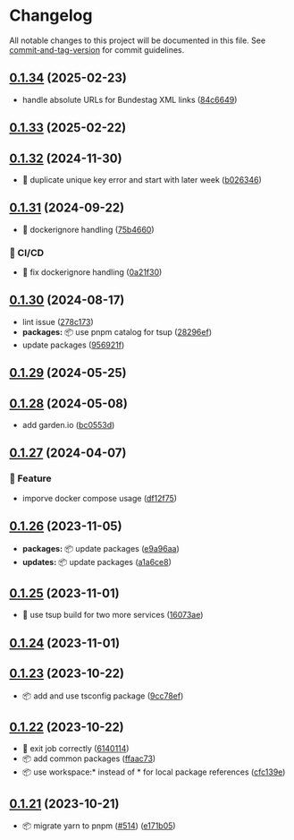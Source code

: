 # Changelog

All notable changes to this project will be documented in this file. See [commit-and-tag-version](https://github.com/absolute-version/commit-and-tag-version) for commit guidelines.

## [0.1.34](https://github.com/demokratie-live/democracy-development/compare/import-conference-week-details@v0.1.33...import-conference-week-details@v0.1.34) (2025-02-23)


* handle absolute URLs for Bundestag XML links ([84c6649](https://github.com/demokratie-live/democracy-development/commit/84c6649cc0f17f57b4e1883f74f7ec43328e0b04))

## [0.1.33](https://github.com/demokratie-live/democracy-development/compare/import-conference-week-details@v0.1.32...import-conference-week-details@v0.1.33) (2025-02-22)

## [0.1.32](https://github.com/demokratie-live/democracy-development/compare/import-conference-week-details@v0.1.31...import-conference-week-details@v0.1.32) (2024-11-30)


* 🐛 duplicate unique key error and start with later week ([b026346](https://github.com/demokratie-live/democracy-development/commit/b026346e6c399a9f783eeb065912efb7014fec0c))

## [0.1.31](https://github.com/demokratie-live/democracy-development/compare/import-conference-week-details@v0.1.30...import-conference-week-details@v0.1.31) (2024-09-22)


* 🐛 dockerignore handling ([75b4660](https://github.com/demokratie-live/democracy-development/commit/75b4660fae655d2cf9c3847611707dac177f82cc))


### 👷 CI/CD

* 👷 fix dockerignore handling ([0a21f30](https://github.com/demokratie-live/democracy-development/commit/0a21f3020ff68334d259743a87f14bec76dd6b1c))

## [0.1.30](https://github.com/demokratie-live/democracy-development/compare/import-conference-week-details@v0.1.29...import-conference-week-details@v0.1.30) (2024-08-17)


* lint issue ([278c173](https://github.com/demokratie-live/democracy-development/commit/278c173747494d461347ec04f38ca92542f25be7))
* **packages:** 📦 use pnpm catalog for tsup ([28296ef](https://github.com/demokratie-live/democracy-development/commit/28296efc10543878f19af319b92e8b86a07c9fe2))
* update packages ([956921f](https://github.com/demokratie-live/democracy-development/commit/956921f3fc83f93e606a403d75463d38641fc595))

## [0.1.29](https://github.com/demokratie-live/democracy-development/compare/import-conference-week-details@v0.1.28...import-conference-week-details@v0.1.29) (2024-05-25)

## [0.1.28](https://github.com/demokratie-live/democracy-development/compare/import-conference-week-details@v0.1.27...import-conference-week-details@v0.1.28) (2024-05-08)


* add garden.io ([bc0553d](https://github.com/demokratie-live/democracy-development/commit/bc0553d2dbae414c2d9f418dc06530bcc2ea82e7))

## [0.1.27](https://github.com/demokratie-live/democracy-development/compare/import-conference-week-details@v0.1.26...import-conference-week-details@v0.1.27) (2024-04-07)


### 🚀 Feature

* imporve docker compose usage ([df12f75](https://github.com/demokratie-live/democracy-development/commit/df12f751199dc85ac0ca7d9425d09faf3af836ea))

## [0.1.26](https://github.com/demokratie-live/democracy-development/compare/import-conference-week-details@v0.1.25...import-conference-week-details@v0.1.26) (2023-11-05)


* **packages:** 📦 update packages ([e9a96aa](https://github.com/demokratie-live/democracy-development/commit/e9a96aa5cab9ba01f3a871d5cd9df03c389ffc34))
* **updates:** 📦 update packages ([a1a6ce8](https://github.com/demokratie-live/democracy-development/commit/a1a6ce8f5b434d08c2daa5bce96b1ed0a0b41cdd))

## [0.1.25](https://github.com/demokratie-live/democracy-development/compare/import-conference-week-details@v0.1.24...import-conference-week-details@v0.1.25) (2023-11-01)


* 🐛 use tsup build for two more services ([16073ae](https://github.com/demokratie-live/democracy-development/commit/16073aed026fe6b2132590cdf242535375935c7d))

## [0.1.24](https://github.com/demokratie-live/democracy-development/compare/import-conference-week-details@v0.1.23...import-conference-week-details@v0.1.24) (2023-11-01)

## [0.1.23](https://github.com/demokratie-live/democracy-development/compare/import-conference-week-details@v0.1.22...import-conference-week-details@v0.1.23) (2023-10-22)


* 📦️ add and use tsconfig package ([9cc78ef](https://github.com/demokratie-live/democracy-development/commit/9cc78efa450817dbbb6317bcda49faca66a91c28))

## [0.1.22](https://github.com/demokratie-live/democracy-development/compare/import-conference-week-details@v0.1.21...import-conference-week-details@v0.1.22) (2023-10-22)


* 🐛 exit job correctly ([6140114](https://github.com/demokratie-live/democracy-development/commit/6140114dcc6b31e5e2525d0cb8fcc684f1e28299))
* 📦️ add common packages ([ffaac73](https://github.com/demokratie-live/democracy-development/commit/ffaac738ab8bd2376bdc6f792c741a51df253002))
* 📦️ use workspace:* instead of * for local package references ([cfc139e](https://github.com/demokratie-live/democracy-development/commit/cfc139e62c56dcd67c363d45227bb7675acb863a))

## [0.1.21](https://github.com/demokratie-live/democracy-development/compare/import-conference-week-details@v0.1.10...import-conference-week-details@v0.1.21) (2023-10-21)


* 📦️ migrate yarn to pnpm ([#514](https://github.com/demokratie-live/democracy-development/issues/514)) ([e171b05](https://github.com/demokratie-live/democracy-development/commit/e171b05ac0b007e070c73e804f9322f61c95903b))
